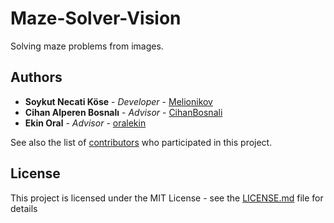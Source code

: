 # Maze-Solver-Vision
Solving maze problems from images.

## Authors

* **Soykut Necati Köse** - *Developer* - [Melionikov](https://github.com/Melionikov)
* **Cihan Alperen Bosnalı** - *Advisor* - [CihanBosnali](https://github.com/CihanBosnali)
* **Ekin Oral** - *Advisor* - [oralekin](https://github.com/oralekin)

See also the list of [contributors](https://github.com/Maze-Solver-Vision/contributors) who participated in this project.

## License

This project is licensed under the MIT License - see the [LICENSE.md](LICENSE.md) file for details

